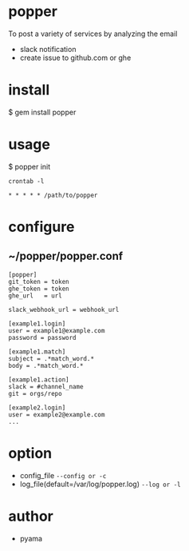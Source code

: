 # popper
To post a variety of services by analyzing the email
* slack notification
* create issue to github.com or ghe

# install
  $ gem install popper

# usage
  $ popper init

`crontab -l`
```
* * * * * /path/to/popper
```

# configure
## ~/popper/popper.conf
```
[popper]
git_token = token
ghe_token = token
ghe_url   = url

slack_webhook_url = webhook_url

[example1.login]
user = example1@example.com
password = password

[example1.match]
subject = .*match_word.*
body = .*match_word.*

[example1.action]
slack = #channel_name
git = orgs/repo

[example2.login]
user = example2@example.com
...
```

# option
* config_file `--config or -c`
* log_file(default=/var/log/popper.log) `--log or -l`

# author
* pyama

